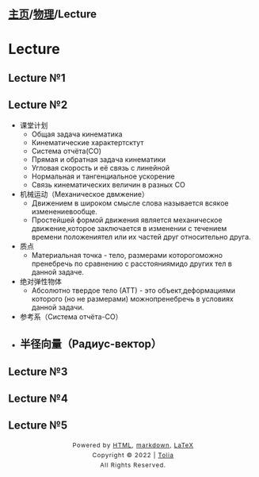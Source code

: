 ## [主页](../index.md)/[物理](README.md)/Lecture

# Lecture

## Lecture №1

## Lecture №2

- 课堂计划
  - Общая задача кинематика
  - Кинематические характертсктут
  - Система отчёта(СО)
  - Прямая и обратная задача кинематики
  - Угловая скорость и её связь с линейной
  - Нормальная и тангенциальное ускорение
  - Связь кинематических величин в разных СО
- 机械运动（Механическое двмжение）
  - Движением в широком смысле слова называется всякое изменениевообще.
  - Простейшей формой движения является механическое движение,которое заключается в изменении с течением времени положениятел или их частей друг относительно друга.
- 质点
  - Материальная точка - тело, размерами которогоможно пренебречь по сравнению с расстояниямидо других тел в данной задаче.
- 绝对弹性物体
  - Абсолютно твердое тело (АТТ) - это объект,деформациями которого (но не размерами) можнопренебречь в условиях данной задачи.
- 参考系（Система отчёта-CO）
- 半径向量（Радиус-вектор）
  - 


## Lecture №3

## Lecture №4

## Lecture №5

<style type="text/css">
    #footer {
        position: relative;
        margin: 0 auto;
        line-height: 20px;
        text-align: center;
        font-size: 12px;
        letter-spacing: 1px;
    }
 
    .content {
        height: 1800px;
        width: 100%;
        text-align: center;
    }
</style>

<div id="footer">
    Powered by
    <a href="https://html5up.net">HTML</a>, 
    <a href="https://markdown.com.cn/">markdown</a>, 
    <a href="https://www.latex-project.org/">LaTeX</a>
    <br>
    Copyright © 2022 | 
    <a href="https://tolia-gh.github.io">Tolia</a>
    <br>
    All Rights Reserved.
    <br>
</div>